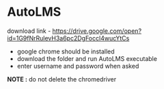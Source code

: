 # AutoLMS

download link - https://drive.google.com/open?id=1G9fNrRulevH3a6pc2DgFoccl4wucYtCs

* google chrome should be installed
* download the folder and run AutoLMS executable
* enter username and password when asked

**NOTE :** do not delete the chromedriver
